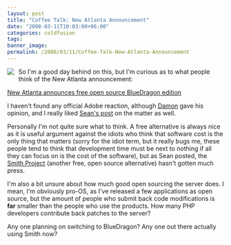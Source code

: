 ```yaml
---
layout: post
title: "Coffee Talk: New Atlanta Announcement"
date: "2008-03-11T10:03:00+06:00"
categories: coldfusion 
tags: 
banner_image: 
permalink: /2008/03/11/Coffee-Talk-New-Atlanta-Announcement
---
```


<img src="https://static.raymondcamden.com/images/cfjedi/coffeetalk.jpg" style="margin-right:10px;margin-bottom:10px" align="left"> So I'm a good day behind on this, but I'm curious as to what people think of the New Atlanta announcement: 

<a href="http://blog.newatlanta.com/index.cfm?mode=entry&entry=EABF951D-453A-486E-9647E2825D1E6F39">New Atlanta announces free open source BlueDragon edition</a>

I haven't found any official Adobe reaction, although <a href="http://www.dcooper.org/blog/client/index.cfm?mode=entry&entry=99923463-4E22-1671-55B92C9107D0B3B2">Damon</a> gave his opinion, and I really liked <a href="http://corfield.org/blog/index.cfm/do/blog.entry/entry/Open_Source_BlueDragon">Sean's post</a> on the matter as well.

Personally I'm not quite sure what to think. A free alternative is always nice as it is useful argument against the idiots who think that software cost is the only thing that matters (sorry for the idiot term, but it really bugs me, these people tend to think that development time must be next to nothing if all they can focus on is the cost of the software), but as Sean posted, the <a href="http://www.smithproject.org/">Smith Project</a> (another free, open source alternative) hasn't gotten much press. 

I'm also a bit unsure about how much good open sourcing the server does. I mean, I'm obviously pro-OS, as I've released a few applications as open source, but the amount of people who submit back code modifications is <b>far</b> smaller than the people who use the products. How many PHP developers contribute back patches to the server?

Any one planning on switching to BlueDragon? Any one out there actually using Smith now?